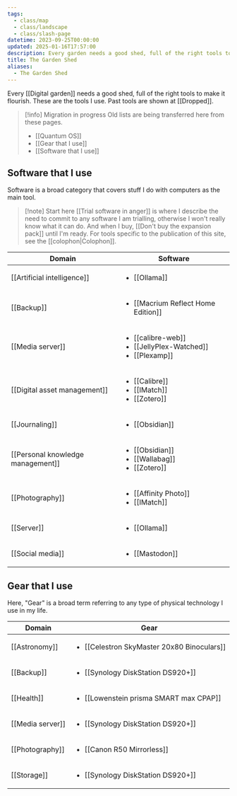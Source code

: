 ```yaml
---
tags:
  - class/map
  - class/landscape
  - class/slash-page
datetime: 2023-09-25T00:00:00
updated: 2025-01-16T17:57:00
description: Every garden needs a good shed, full of the right tools to make it flourish. These are the tools I'm using.
title: The Garden Shed
aliases:
  - The Garden Shed
---
```

Every [[Digital garden]] needs a good shed, full of the right tools to make it flourish. These are the tools I use. Past tools are shown at [[Dropped]].

> [!info] Migration in progress
> Old lists are being transferred here from these pages.
> - [[Quantum OS]]
> - [[Gear that I use]]
> - [[Software that I use]]

## Software that I use
Software is a broad category that covers stuff I do with computers as the main tool.

> [!note] Start here
> [[Trial software in anger]] is where I describe the need to commit to any software I am trialling, otherwise I won't really know what it can do. And when I buy, [[Don't buy the expansion pack]] until I'm ready.
> For tools specific to the publication of this site, see the [[colophon|Colophon]].

<!-- QueryToSerialize: table without id row.key as Domain, rows.file.link as Software from #class/software and #status/active flatten domain as singledomain sort file.name asc group by singledomain sort row.key asc -->
<!-- SerializedQuery: table without id row.key as Domain, rows.file.link as Software from #class/software and #status/active flatten domain as singledomain sort file.name asc group by singledomain sort row.key asc -->

| Domain                                                                           | Software                                                                                                                                                                        |
| -------------------------------------------------------------------------------- | ------------------------------------------------------------------------------------------------------------------------------------------------------------------------------- |
| [[Artificial intelligence]]              | <ul><li>[[Ollama]]</li></ul>                                                                                                                           |
| [[Backup]]                                                               | <ul><li>[[Macrium Reflect Home Edition]]</li></ul>                                                                               |
| [[Media server]]                                                   | <ul><li>[[calibre-web]]</li><li>[[JellyPlex-Watched]]</li><li>[[Plexamp]]</li></ul> |
| [[Digital asset management]]           | <ul><li>[[Calibre]]</li><li>[[IMatch]]</li><li>[[Zotero]]</li></ul>                                 |
| [[Journaling]]                                       | <ul><li>[[Obsidian]]</li></ul>                                                                                                                       |
| [[Personal knowledge management]] | <ul><li>[[Obsidian]]</li><li>[[Wallabag]]</li><li>[[Zotero]]</li></ul>                           |
| [[Photography]]                                     | <ul><li>[[Affinity Photo]]</li><li>[[IMatch]]</li></ul>                                                               |
| [[Server]]                                                               | <ul><li>[[Ollama]]</li></ul>                                                                                                                           |
| [[Social media]]                                                   | <ul><li>[[Mastodon]]</li></ul>                                                                                                                       |
<!-- SerializedQuery END -->

## Gear that I use
Here, "Gear" is a broad term referring to any type of physical technology I use in my life.
<!-- QueryToSerialize: table without id row.key as Domain, rows.file.link as Gear from #class/gear and #status/active flatten domain as singledomain sort file.name asc group by singledomain sort row.key asc -->
<!-- SerializedQuery: table without id row.key as Domain, rows.file.link as Gear from #class/gear and #status/active flatten domain as singledomain sort file.name asc group by singledomain sort row.key asc -->

| Domain                                       | Gear                                                                                                             |
| -------------------------------------------- | ---------------------------------------------------------------------------------------------------------------- |
| [[Astronomy]]                     | <ul><li>[[Celestron SkyMaster 20x80 Binoculars]]</li></ul> |
| [[Backup]]                           | <ul><li>[[Synology DiskStation DS920+]]</li></ul>                   |
| [[Health]]                           | <ul><li>[[Lowenstein prisma SMART max CPAP]]</li></ul>        |
| [[Media server]]               | <ul><li>[[Synology DiskStation DS920+]]</li></ul>                   |
| [[Photography]] | <ul><li>[[Canon R50 Mirrorless]]</li></ul>                                 |
| [[Storage]]                         | <ul><li>[[Synology DiskStation DS920+]]</li></ul>                   |
<!-- SerializedQuery END -->

